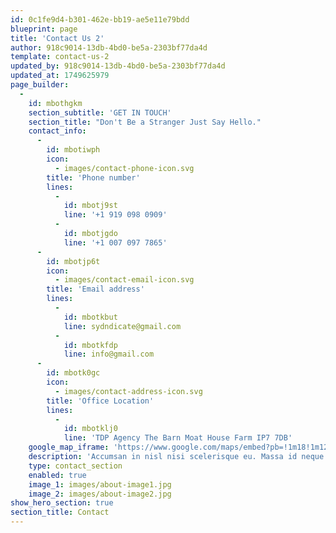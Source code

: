 ```yaml
---
id: 0c1fe9d4-b301-462e-bb19-ae5e11e79bdd
blueprint: page
title: 'Contact Us 2'
author: 918c9014-13db-4bd0-be5a-2303bf77da4d
template: contact-us-2
updated_by: 918c9014-13db-4bd0-be5a-2303bf77da4d
updated_at: 1749625979
page_builder:
  -
    id: mbothgkm
    section_subtitle: 'GET IN TOUCH'
    section_title: "Don't Be a Stranger Just Say Hello."
    contact_info:
      -
        id: mbotiwph
        icon:
          - images/contact-phone-icon.svg
        title: 'Phone number'
        lines:
          -
            id: mbotj9st
            line: '+1 919 098 0909'
          -
            id: mbotjgdo
            line: '+1 007 097 7865'
      -
        id: mbotjp6t
        icon:
          - images/contact-email-icon.svg
        title: 'Email address'
        lines:
          -
            id: mbotkbut
            line: sydndicate@gmail.com
          -
            id: mbotkfdp
            line: info@gmail.com
      -
        id: mbotk0gc
        icon:
          - images/contact-address-icon.svg
        title: 'Office Location'
        lines:
          -
            id: mbotklj0
            line: 'TDP Agency The Barn Moat House Farm IP7 7DB'
    google_map_iframe: 'https://www.google.com/maps/embed?pb=!1m18!1m12!1m3!1d46620.339862517794!2d0.9428927552007635!3d52.112857405831086!2m3!1f0!2f0!3f0!3m2!1i1024!2i768!4f13.1!3m3!1m2!1s0x47d9a3de6cffe70d%3A0x9ffa9aa04db84ce4!2sTDP%20Agency!5e0!3m2!1sen!2sin!4v1679289546286!5m2!1sen!2sin'
    description: 'Accumsan in nisl nisi scelerisque eu. Massa id neque aliquam vestibulum morbi blandit cursus. Molestie ac feugiat sed lectus vestibulum mattis'
    type: contact_section
    enabled: true
    image_1: images/about-image1.jpg
    image_2: images/about-image2.jpg
show_hero_section: true
section_title: Contact
---
```


